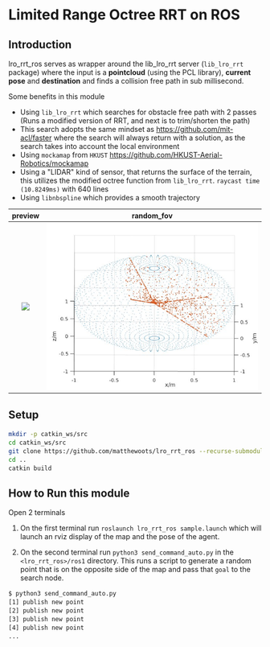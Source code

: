 # Limited Range Octree RRT on ROS

## Introduction
lro_rrt_ros serves as wrapper around the lib_lro_rrt server (`lib_lro_rrt` package) where the input is a **pointcloud** (using the PCL library), **current pose** and **destination** and finds a collision free path in sub millisecond.

Some benefits in this module
- Using `lib_lro_rrt` which searches for obstacle free path with 2 passes (Runs a modified version of RRT, and next is to trim/shorten the path)
- This search adopts the same mindset as https://github.com/mit-acl/faster where the search will always return with a solution, as the search takes into account the local environment
- Using `mockamap` from `HKUST` https://github.com/HKUST-Aerial-Robotics/mockamap
- Using a "LIDAR" kind of sensor, that returns the surface of the terrain, this utilizes the modified octree function from `lib_lro_rrt`. `raycast time (10.8249ms)` with 640 lines
- Using `libnbspline` which provides a smooth trajectory

| preview | random_fov |
| :--: | :--: |
| [<img src="lro_rrt.gif" width="500"/>](lro_rrt.gif) | [<img src="lro_rrt_range.jpg" width="450"/>](lro_rrt_range.jpg) |

## Setup
```bash
mkdir -p catkin_ws/src
cd catkin_ws/src
git clone https://github.com/matthewoots/lro_rrt_ros --recurse-submodules
cd ..
catkin build
```

## How to Run this module
Open 2 terminals

1. On the first terminal run `roslaunch lro_rrt_ros sample.launch` which will launch an rviz display of the map and the pose of the agent.

2. On the second terminal run `python3 send_command_auto.py` in the `<lro_rrt_ros>/ros1` directory. This runs a script to generate a random point that is on the opposite side of the map and pass that `goal` to the search node.  
```bash
$ python3 send_command_auto.py
[1] publish new point
[2] publish new point
[3] publish new point
[4] publish new point
...
```